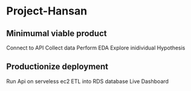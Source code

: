 # Project-Hansan

## Minimumal viable product

Connect to API 
Collect data 
Perform EDA 
Explore inidividual Hypothesis 


## Productionize deployment 
Run Api on serveless ec2 
ETL into RDS database 
Live Dashboard 
